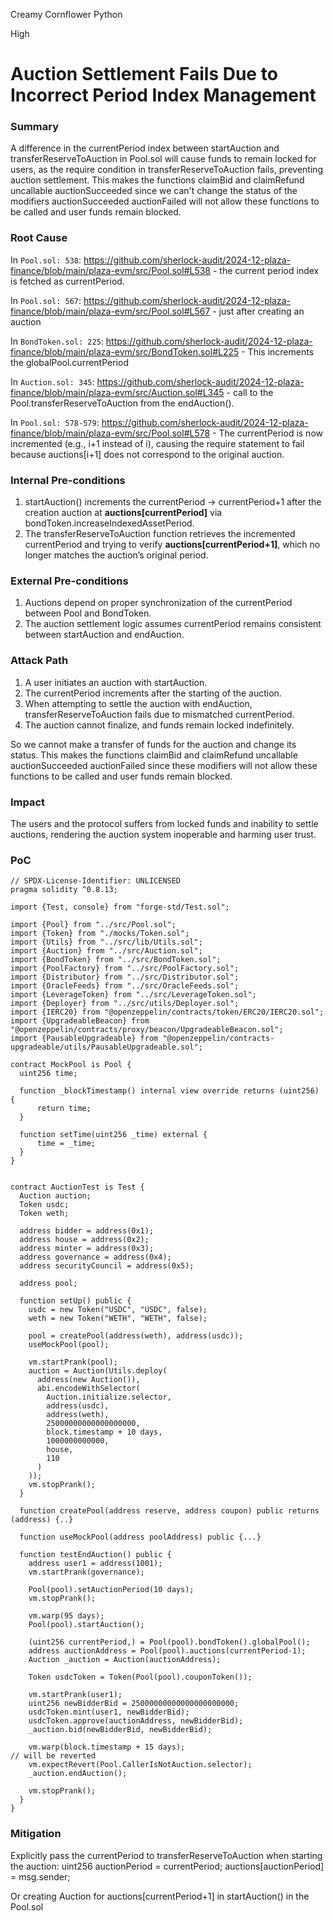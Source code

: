 Creamy Cornflower Python

High

# Auction Settlement Fails Due to Incorrect Period Index Management

### Summary

A difference in the currentPeriod index between startAuction and transferReserveToAuction in Pool.sol will cause funds to remain locked for users, as the require condition in transferReserveToAuction fails, preventing auction settlement. This makes the functions claimBid and claimRefund uncallable auctionSucceeded since we can't change the status of the modifiers auctionSucceeded auctionFailed will not allow these functions to be called and user funds remain blocked.

### Root Cause

In `Pool.sol: 538`: https://github.com/sherlock-audit/2024-12-plaza-finance/blob/main/plaza-evm/src/Pool.sol#L538 - the current period index is fetched as currentPeriod.

In `Pool.sol: 567`: https://github.com/sherlock-audit/2024-12-plaza-finance/blob/main/plaza-evm/src/Pool.sol#L567 - just after creating an auction

In `BondToken.sol: 225`: https://github.com/sherlock-audit/2024-12-plaza-finance/blob/main/plaza-evm/src/BondToken.sol#L225 - This increments the globalPool.currentPeriod

In `Auction.sol: 345`: https://github.com/sherlock-audit/2024-12-plaza-finance/blob/main/plaza-evm/src/Auction.sol#L345 - call to the Pool.transferReserveToAuction from the endAuction().

In `Pool.sol: 578-579`: https://github.com/sherlock-audit/2024-12-plaza-finance/blob/main/plaza-evm/src/Pool.sol#L578 - The currentPeriod is now incremented (e.g., i+1 instead of i), causing the require statement to fail because auctions[i+1] does not correspond to the original auction.

### Internal Pre-conditions

1.	startAuction() increments the currentPeriod -> currentPeriod+1 after the creation auction at **auctions[currentPeriod]**  via bondToken.increaseIndexedAssetPeriod.
2. 	The transferReserveToAuction function retrieves the incremented currentPeriod and trying to verify **auctions[currentPeriod+1]**, which no longer matches the auction’s original period.



### External Pre-conditions

1.	Auctions depend on proper synchronization of the currentPeriod between Pool and BondToken.
2.	The auction settlement logic assumes currentPeriod remains consistent between startAuction and endAuction.


### Attack Path

1.	A user initiates an auction with startAuction.
2.	The currentPeriod increments after the starting of the auction.
3.	When attempting to settle the auction with endAuction, transferReserveToAuction fails due to mismatched currentPeriod.
4.	The auction cannot finalize, and funds remain locked indefinitely.

So we cannot make a transfer of funds for the auction and change its status. This makes the functions claimBid and claimRefund uncallable auctionSucceeded auctionFailed since these modifiers will not allow these functions to be called and user funds remain blocked.

### Impact

The users and the protocol suffers from locked funds and inability to settle auctions, rendering the auction system inoperable and harming user trust.


### PoC

```solidity
// SPDX-License-Identifier: UNLICENSED
pragma solidity ^0.8.13;

import {Test, console} from "forge-std/Test.sol";

import {Pool} from "../src/Pool.sol";
import {Token} from "./mocks/Token.sol";
import {Utils} from "../src/lib/Utils.sol";
import {Auction} from "../src/Auction.sol";
import {BondToken} from "../src/BondToken.sol";
import {PoolFactory} from "../src/PoolFactory.sol";
import {Distributor} from "../src/Distributor.sol";
import {OracleFeeds} from "../src/OracleFeeds.sol";
import {LeverageToken} from "../src/LeverageToken.sol";
import {Deployer} from "../src/utils/Deployer.sol";
import {IERC20} from "@openzeppelin/contracts/token/ERC20/IERC20.sol";
import {UpgradeableBeacon} from "@openzeppelin/contracts/proxy/beacon/UpgradeableBeacon.sol";
import {PausableUpgradeable} from "@openzeppelin/contracts-upgradeable/utils/PausableUpgradeable.sol";

contract MockPool is Pool {
  uint256 time;

  function _blockTimestamp() internal view override returns (uint256) {
      return time;
  }

  function setTime(uint256 _time) external {
      time = _time;
  }
}


contract AuctionTest is Test {
  Auction auction;
  Token usdc;
  Token weth;

  address bidder = address(0x1);
  address house = address(0x2);
  address minter = address(0x3);
  address governance = address(0x4);
  address securityCouncil = address(0x5);

  address pool;

  function setUp() public {
    usdc = new Token("USDC", "USDC", false);
    weth = new Token("WETH", "WETH", false);
    
    pool = createPool(address(weth), address(usdc));
    useMockPool(pool);

    vm.startPrank(pool);
    auction = Auction(Utils.deploy(
      address(new Auction()),
      abi.encodeWithSelector(
        Auction.initialize.selector,
        address(usdc),
        address(weth),
        25000000000000000000,
        block.timestamp + 10 days,
        1000000000000,
        house,
        110
      )
    ));
    vm.stopPrank();
  }

  function createPool(address reserve, address coupon) public returns (address) {..}

  function useMockPool(address poolAddress) public {...}

  function testEndAuction() public {
    address user1 = address(1001);
    vm.startPrank(governance);

    Pool(pool).setAuctionPeriod(10 days);
    vm.stopPrank();

    vm.warp(95 days);
    Pool(pool).startAuction();

    (uint256 currentPeriod,) = Pool(pool).bondToken().globalPool();
    address auctionAddress = Pool(pool).auctions(currentPeriod-1);
    Auction _auction = Auction(auctionAddress);

    Token usdcToken = Token(Pool(pool).couponToken());

    vm.startPrank(user1);
    uint256 newBidderBid = 25000000000000000000000;
    usdcToken.mint(user1, newBidderBid);
    usdcToken.approve(auctionAddress, newBidderBid);
    _auction.bid(newBidderBid, newBidderBid);

    vm.warp(block.timestamp + 15 days);
// will be reverted
    vm.expectRevert(Pool.CallerIsNotAuction.selector);
    _auction.endAuction();

    vm.stopPrank();
  }
}

```
### Mitigation

Explicitly pass the currentPeriod to transferReserveToAuction when starting the auction:
uint256 auctionPeriod = currentPeriod;
auctions[auctionPeriod] = msg.sender;

Or creating Auction for auctions[currentPeriod+1] in startAuction() in the Pool.sol